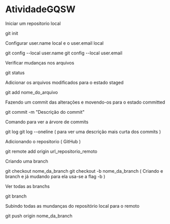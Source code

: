 # AtividadeGQSW
Iniciar um repositorio local

 git init

Configurar user.name local e o user.email local

 git config --local user.name
 git config --local user.email

Verificar mudanças nos arquivos 

 git status

Adicionar os arquivos modificados para o estado staged

 git add nome_do_arquivo

Fazendo um commit das alterações e movendo-os para o estado committed

git commit -m "Descrição do commit"


Comando para ver a árvore de commits

 git log
 git log --oneline ( para ver uma descrição mais curta dos commits )

Adicionando o repositorio ( GitHub )

git remote add origin url_repositorio_remoto

Criando uma branch 

git checkout nome_da_branch
git checkout -b nome_da_branch ( Criando e branch e já mudando para ela usa-se a flag -b )

Ver todas as branchs 

git branch

Subindo todas as mundanças do repositório local para o remoto

git push origin nome_da_branch

